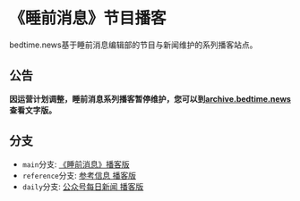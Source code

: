 # 《睡前消息》节目播客
bedtime.news基于睡前消息编辑部的节目与新闻维护的系列播客站点。

## 公告
**因运营计划调整，睡前消息系列播客暂停维护，您可以到[archive.bedtime.news](https://archive.bedtime.news)查看文字版。**

## 分支

- `main`分支: [《睡前消息》播客版](https://bedtime.news/podcasts/main)
- `reference`分支: [参考信息 播客版](https://bedtime.news/podcasts/reference)
- `daily`分支: [公众号每日新闻 播客版](https://bedtime.news/podcasts/daily)
